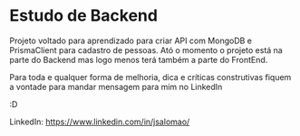 ﻿# Estudo de Backend

Projeto voltado para aprendizado para criar API com MongoDB e PrismaClient para cadastro de pessoas. 
Ató o momento o projeto está na parte do Backend mas logo menos terá também a parte do FrontEnd.

Para toda e qualquer forma de melhoria, dica e críticas construtivas fiquem a vontade para mandar mensagem para mim no LinkedIn

:D

LinkedIn: https://www.linkedin.com/in/jsalomao/
